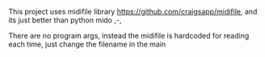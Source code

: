 This project uses midifile library https://github.com/craigsapp/midifile, and its just better than python mido ,-,

There are no program args, instead the midifile is hardcoded for reading each time, just change the filename in the main
